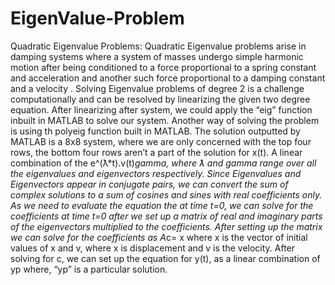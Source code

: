 # EigenValue-Problem
Quadratic Eigenvalue Problems:
Quadratic Eigenvalue problems arise in damping systems where a system of masses undergo simple harmonic motion after being conditioned to a force proportional to a spring constant and acceleration and another such force proportional to a damping constant and a velocity . Solving Eigenvalue problems of degree 2 is a challenge computationally and can be resolved by linearizing the given two degree equation. After linearizing after system, we could apply the “eig” function inbuilt in MATLAB to solve our system. Another way of solving the problem is using th polyeig function built in MATLAB. The solution outputted by MATLAB is a 8x8 system, where we are only concerned with the top four rows, the bottom four rows aren’t a part of the solution for x(t). A linear combination of the e^(ƛ*t).v(t)*gamma, where ƛ and gamma range over all the eigenvalues and eigenvectors respectively. Since Eigenvalues and Eigenvectors appear in conjugate pairs, we can convert the sum of complex solutions to a sum of cosines and sines with real coefficients only. As we need to evaluate the equation the at time t=0, we can solve for the coefficients at time t=0 after we set up a matrix of real and imaginary parts of the eigenvectors multiplied to the coefficients. After setting up the matrix we can solve for the coefficients as A*c= x where x is the vector of initial values of x  and v, where x is displacement and v is the velocity. After solving for c, we can set up the equation for y(t), as a linear combination of yp where, “yp” is a particular solution. 
